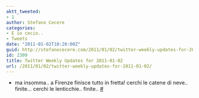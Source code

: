 ```yaml
---
aktt_tweeted:
- 1
author: Stefano Cecere
categories:
- E io cecio..
- Tweets
date: "2011-01-02T10:20:00Z"
guid: http://stefanocecere.com/2011/01/02/twitter-weekly-updates-for-2011-01-02/
id: 2309
title: Twitter Weekly Updates for 2011-01-02
url: /2011/01/02/twitter-weekly-updates-for-2011-01-02/
---
```


<ul class="aktt_tweet_digest">
  <li>
    ma insomma.. a Firenze finisce tutto in fretta! cerchi le catene di neve.. finite&#8230; cerchi le lenticchie.. finite.. <a href="http://twitter.com/StefanoCecere/statuses/20546554800644096" class="aktt_tweet_time">#</a>
  </li>
</ul>